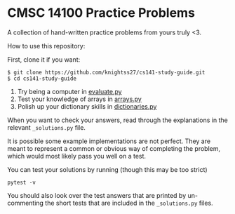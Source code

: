 # CMSC 14100 Practice Problems

A collection of hand-written practice problems from yours truly <3.

How to use this repository:

First, clone it if you want:
```
$ git clone https://github.com/knightss27/cs141-study-guide.git
$ cd cs141-study-guide
```

1. Try being a computer in [evaluate.py](/evaluate.py)
2. Test your knowledge of arrays in [arrays.py](/arrays.py)
3. Polish up your dictionary skills in [dictionaries.py](/dictionaries.py)

When you want to check your answers, read through the explanations in the relevant `_solutions.py` file.

It is possible some example implementations are not perfect. They are meant to represent a common or obvious way of completing the problem, which would most likely pass you well on a test.

You can test your solutions by running (though this may be too strict)
```
pytest -v
```

You should also look over the test answers that are printed by un-commenting the short tests that are included in the `_solutions.py` files.